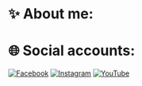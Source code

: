 # ✨ About me:

# 🌐 Social accounts:
[![Facebook](https://img.shields.io/badge/Facebook-%231877F2.svg?logo=Facebook&logoColor=white)](https://www.facebook.com/angel.vergara.98434997) [![Instagram](https://img.shields.io/badge/Instagram-%23E4405F.svg?logo=Instagram&logoColor=white)](https://instagram.com/ur4s.au?igshid=YmMyMTA2M2Y=) [![YouTube](https://img.shields.io/badge/YouTube-%23FF0000.svg?logo=YouTube&logoColor=white)](https://www.youtube.com/channel/UC_T1phvJuKhQgjtcjq5Vemw) 
  


